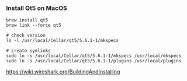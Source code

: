 ### Install Qt5 on MacOS

```
brew install qt5
brew link --force qt5

# check version
ls -l /usr/local/Cellar/qt5/5.6.1-1/mkspecs

# create symlinks
sudo ln -s /usr/local/Cellar/qt5/5.6.1-1/mkspecs /usr/local/mkspecs
sudo ln -s /usr/local/Cellar/qt5/5.6.1-1/plugins /usr/local/plugins
```

https://wiki.wireshark.org/BuildingAndInstalling
